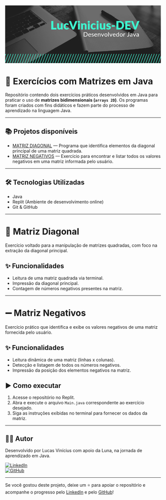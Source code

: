 ![Banner](https://github.com/LucVinicius-DEV/Matrix/blob/main/banner.png)

# 🧮 Exercícios com Matrizes em Java

Repositório contendo dois exercícios práticos desenvolvidos em Java para praticar o uso de **matrizes bidimensionais (`arrays 2D`)**. Os programas foram criados com fins didáticos e fazem parte do processo de aprendizado na linguagem Java.

---

## 📚 Projetos disponíveis

- [MATRIZ DIAGONAL](./src) — Programa que identifica elementos da diagonal principal de uma matriz quadrada.
- [MATRIZ NEGATIVOS](./src) — Exercício para encontrar e listar todos os valores negativos em uma matriz informada pelo usuário.

---

## 🛠️ Tecnologias Utilizadas

- Java
- Replit (Ambiente de desenvolvimento online)
- Git & GitHub

---

# 🔢 Matriz Diagonal

Exercício voltado para a manipulação de matrizes quadradas, com foco na extração da diagonal principal.

## ✨ Funcionalidades

- Leitura de uma matriz quadrada via terminal.
- Impressão da diagonal principal.
- Contagem de números negativos presentes na matriz.

---

# ➖ Matriz Negativos

Exercício prático que identifica e exibe os valores negativos de uma matriz fornecida pelo usuário.

## ✨ Funcionalidades

- Leitura dinâmica de uma matriz (linhas x colunas).
- Detecção e listagem de todos os números negativos.
- Impressão da posição dos elementos negativos na matriz.

## ▶️ Como executar

1. Acesse o repositório no Replit.
2. Abra e execute o arquivo `Main.java` correspondente ao exercício desejado.
3. Siga as instruções exibidas no terminal para fornecer os dados da matriz.

---

## 👨‍💻 Autor

Desenvolvido por Lucas Vinícius com apoio da Luna, na jornada de aprendizado em Java.

[![LinkedIn](https://img.shields.io/badge/LinkedIn-Lucas%20Vinícius-blue?style=flat&logo=linkedin)](https://www.linkedin.com/in/lucas-vin%C3%ADcius-05b41a35b/)  
[![GitHub](https://img.shields.io/badge/GitHub-LucVinicius--DEV-black?style=flat&logo=github)](https://github.com/LucVinicius-DEV)

---

Se você gostou deste projeto, deixe um ⭐ para apoiar o repositório e acompanhe o progresso pelo [LinkedIn](https://www.linkedin.com/in/lucas-vin%C3%ADcius-05b41a35b/) e pelo [GitHub](https://github.com/LucVinicius-DEV)!
